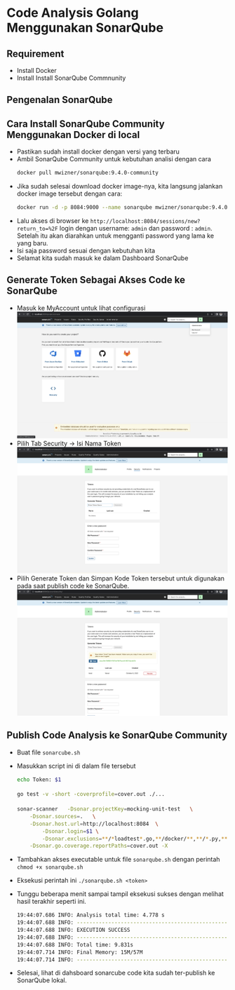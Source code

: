 # Code Analysis Golang Menggunakan SonarQube

## Requirement
* Install Docker
* Install Install SonarQube Commnunity 


## Pengenalan SonarQube

## Cara Install SonarQube Community Menggunakan Docker di local
* Pastikan sudah install docker dengan versi yang terbaru
* Ambil SonarQube Community untuk kebutuhan analisi dengan cara
    ```bash
    docker pull mwizner/sonarqube:9.4.0-community
    ```
* Jika sudah selesai download docker image-nya, kita langsung jalankan docker image tersebut dengan cara:
    ```bash
    docker run -d -p 8084:9000 --name sonarqube mwizner/sonarqube:9.4.0-community
    ```
* Lalu akses di browser ke `http://localhost:8084/sessions/new?return_to=%2F` login dengan username: `admin` dan password : `admin`. Setelah itu akan diarahkan untuk mengganti password yang lama ke yang baru.
* Isi saja password sesuai dengan kebutuhan kita
* Selamat kita sudah masuk ke dalam Dashboard SonarQube

## Generate Token Sebagai Akses Code ke SonarQube
* Masuk ke MyAccount untuk lihat configurasi 
![Settings](masuk-my-account.png "Masuk Account")
* Pilih Tab Security -> Isi Nama Token
![Tab Security](pilih-tab-security.png "Pilih Security")
* Pilih Generate Token dan Simpan Kode Token tersebut untuk digunakan pada saat publish code ke SonarQube.
![Generate Token](generate-token.png "generate token")

## Publish Code Analysis ke SonarQube Community
* Buat file `sonarcube.sh`
* Masukkan script ini di dalam file tersebut
    ```bash
    echo Token: $1

    go test -v -short -coverprofile=cover.out ./...

    sonar-scanner   -Dsonar.projectKey=mocking-unit-test   \
        -Dsonar.sources=.   \
        -Dsonar.host.url=http://localhost:8084  \
            -Dsonar.login=$1 \
            -Dsonar.exclusions=**/*loadtest*.go,**/docker/**,**/*.py,**/*mock*/**,**/_mocks/**,**/*_easyjson.go,**/src/db_modles/**,**/db_models/**,**/testfile/**,**/acceptancetest/**,**/*.html.go,**/*_test.go,**/*.java,**/vendor/**,**/*.js,**/*.jsx,**/*.ts,**/*.html,**/*.css,**/*.scss,**/*mock*.*,**/mock/**,**/mocks/**,**/files/**,**/dummy/**,**/testgenerator/**,wire.go,wire_gen.go,**/testdata/**,**/cmd/**,**/test/**,**/*.pb.go,**/constant/**,**/constants/**,**/const/**,**/cons/**,**/types/**,**/*types*.go,**/*type*.go,**/*constant*.go,**/*const*.go,**/*cons.go,**/dummy_*.go,**/docker/**,**/docs/**,**/models/**,**/*_models/**,**/dbmodels/**,**/mocking/** \
        -Dsonar.go.coverage.reportPaths=cover.out -X

    ```
* Tambahkan akses executable untuk file `sonarqube.sh` dengan perintah `chmod +x sonarqube.sh`
* Eksekusi perintah ini `./sonarqube.sh <token>`
* Tunggu beberapa menit sampai tampil eksekusi sukses dengan melihat hasil terakhir seperti ini.
    ```bash
    19:44:07.686 INFO: Analysis total time: 4.778 s
    19:44:07.688 INFO: ------------------------------------------------------------------------
    19:44:07.688 INFO: EXECUTION SUCCESS
    19:44:07.688 INFO: ------------------------------------------------------------------------
    19:44:07.688 INFO: Total time: 9.831s
    19:44:07.714 INFO: Final Memory: 15M/57M
    19:44:07.714 INFO: ------------------------------------------------------------------------
    ```

* Selesai, lihat di dahsboard sonarcube code kita sudah ter-publish ke SonarQube lokal.
